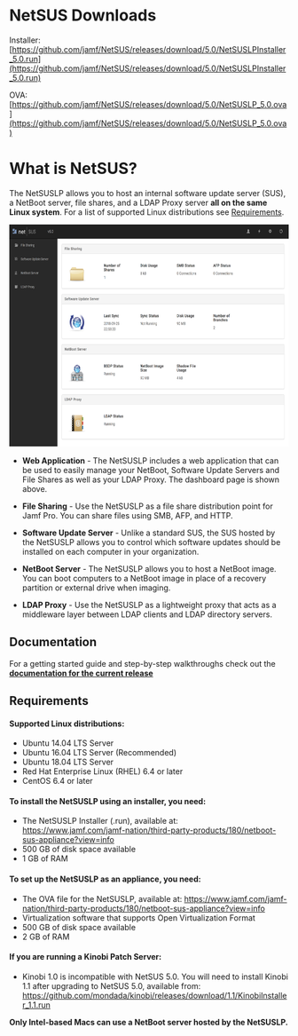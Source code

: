 
# NetSUS Downloads

Installer:
[https://github.com/jamf/NetSUS/releases/download/5.0/NetSUSLPInstaller_5.0.run](https://github.com/jamf/NetSUS/releases/download/5.0/NetSUSLPInstaller_5.0.run)

OVA:
[https://github.com/jamf/NetSUS/releases/download/5.0/NetSUSLP_5.0.ova](https://github.com/jamf/NetSUS/releases/download/5.0/NetSUSLP_5.0.ova)


# What is NetSUS?

The NetSUSLP allows you to host an internal software update server (SUS), a NetBoot server, file shares, and a LDAP Proxy server **all on the same Linux system**. For a list of supported Linux distributions see [Requirements](#requirements).

<p align="center"><img src="docs/images/attachments/dashboard.png" height="400"></p>

* **Web Application** - The NetSUSLP includes a web application that can be used to easily manage your NetBoot, Software Update Servers and File Shares as well as your LDAP Proxy. The dashboard page is shown above.

* **File Sharing** - Use the NetSUSLP as a file share distribution point for Jamf Pro. You can share files using SMB, AFP, and HTTP.

* **Software Update Server** - Unlike a standard SUS, the SUS hosted by the NetSUSLP allows you to control which software updates should be installed on each computer in your organization.

* **NetBoot Server** - The NetSUSLP allows you to host a NetBoot image. You can boot computers to a NetBoot image in place of a recovery partition or external drive when imaging.

* **LDAP Proxy** - Use the NetSUSLP as a lightweight proxy that acts as a middleware layer between LDAP clients and LDAP directory servers.

## Documentation

For a getting started guide and step-by-step walkthroughs check out the **[documentation for the current release](docs/README.md)**

## <a name="requirements"></a>Requirements

#### Supported Linux distributions:

* Ubuntu 14.04 LTS Server
* Ubuntu 16.04 LTS Server (Recommended)
* Ubuntu 18.04 LTS Server
* Red Hat Enterprise Linux (RHEL) 6.4 or later
* CentOS 6.4 or later

#### To install the NetSUSLP using an installer, you need:

* The NetSUSLP Installer (.run), available at:  
<https://www.jamf.com/jamf-nation/third-party-products/180/netboot-sus-appliance?view=info>
* 500 GB of disk space available 
* 1 GB of RAM

#### To set up the NetSUSLP as an appliance, you need:

* The OVA file for the NetSUSLP, available at:
<https://www.jamf.com/jamf-nation/third-party-products/180/netboot-sus-appliance?view=info>
* Virtualization software that supports Open Virtualization Format 
* 500 GB of disk space available
* 2 GB of RAM

#### If you are running a Kinobi Patch Server:

* Kinobi 1.0 is incompatible with NetSUS 5.0. You will need to install Kinobi 1.1 after upgrading to NetSUS 5.0, available from:
<https://github.com/mondada/kinobi/releases/download/1.1/KinobiInstaller_1.1.run>

**Only Intel-based Macs can use a NetBoot server hosted by the NetSUSLP.**
